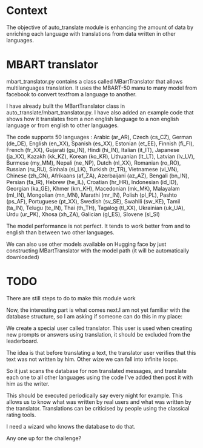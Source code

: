 # Context
The objective of auto_translate module is enhancing the amount of data by
enriching each language with translations from data written in other languages.


# MBART translator

mbart_translator.py contains a class called MBartTranslator that allows
multilanguages translation. It uses the MBART-50 manu to many model from
facebook to convert textfrom a language to another.

I have already built the MBartTranslator class in
auto_translate/mbart_translator.py. I have also added an example code that shows
how it translates from a non english language to a non english language or from
english to other languages.

The code supports 50 languages : Arabic (ar_AR), Czech (cs_CZ), German (de_DE),
English (en_XX), Spanish (es_XX), Estonian (et_EE), Finnish (fi_FI), French
(fr_XX), Gujarati (gu_IN), Hindi (hi_IN), Italian (it_IT), Japanese (ja_XX),
Kazakh (kk_KZ), Korean (ko_KR), Lithuanian (lt_LT), Latvian (lv_LV), Burmese
(my_MM), Nepali (ne_NP), Dutch (nl_XX), Romanian (ro_RO), Russian (ru_RU),
Sinhala (si_LK), Turkish (tr_TR), Vietnamese (vi_VN), Chinese (zh_CN), Afrikaans
(af_ZA), Azerbaijani (az_AZ), Bengali (bn_IN), Persian (fa_IR), Hebrew (he_IL),
Croatian (hr_HR), Indonesian (id_ID), Georgian (ka_GE), Khmer (km_KH),
Macedonian (mk_MK), Malayalam (ml_IN), Mongolian (mn_MN), Marathi (mr_IN),
Polish (pl_PL), Pashto (ps_AF), Portuguese (pt_XX), Swedish (sv_SE), Swahili
(sw_KE), Tamil (ta_IN), Telugu (te_IN), Thai (th_TH), Tagalog (tl_XX), Ukrainian
(uk_UA), Urdu (ur_PK), Xhosa (xh_ZA), Galician (gl_ES), Slovene (sl_SI)

The model performance is not perfect. It tends to work better from and to
english than between two other languages.

We can also use other models available on Hugging face by just constructing
MBartTranslator with the model path (it will be automatically downloaded)

# TODO
There are still steps to do to make this module work

Now, the interesting part is what comes next.I am not yet familiar with the
database structure, so I am asking if someone can do this in my place:

We create a special user called translator. This user is used when creating new
prompts or answers using translation, it should be excluded from the 
leaderboard.

The idea is that before translating a text, the translator user verifies that
this text was not written by him. Other wize we can fall into infinite loops.

So it just scans the database for non translated messages, and translate each
one to all other languages using the code I've added then post it with him as
the writer.

This should be executed periodically say every night for example. This allows us
to know what was written by real users and what was written by the translator.
Translations can be criticised by people using the classical rating tools.

I need a wizard who knows the database to do that.

Any one up for the challenge?
